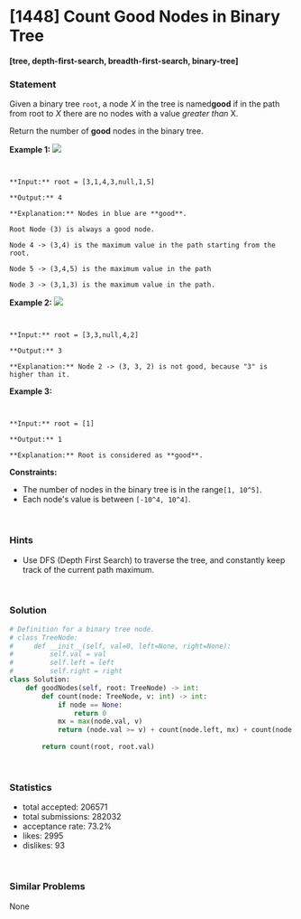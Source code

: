 # [1448] Count Good Nodes in Binary Tree

**[tree, depth-first-search, breadth-first-search, binary-tree]**

### Statement

Given a binary tree `root`, a node *X* in the tree is named**good** if in the path from root to *X* there are no nodes with a value *greater than* X.



Return the number of **good** nodes in the binary tree.





**Example 1:**
**![](https://assets.leetcode.com/uploads/2020/04/02/test_sample_1.png)**

```


**Input:** root = [3,1,4,3,null,1,5]

**Output:** 4

**Explanation:** Nodes in blue are **good**.

Root Node (3) is always a good node.

Node 4 -> (3,4) is the maximum value in the path starting from the root.

Node 5 -> (3,4,5) is the maximum value in the path

Node 3 -> (3,1,3) is the maximum value in the path.
```

**Example 2:**
**![](https://assets.leetcode.com/uploads/2020/04/02/test_sample_2.png)**

```


**Input:** root = [3,3,null,4,2]

**Output:** 3

**Explanation:** Node 2 -> (3, 3, 2) is not good, because "3" is higher than it.
```

**Example 3:**

```


**Input:** root = [1]

**Output:** 1

**Explanation:** Root is considered as **good**.
```

**Constraints:**
* The number of nodes in the binary tree is in the range`[1, 10^5]`.
* Each node's value is between `[-10^4, 10^4]`.


<br>

### Hints

- Use DFS (Depth First Search) to traverse the tree, and constantly keep track of the current path maximum.

<br>

### Solution

```py
# Definition for a binary tree node.
# class TreeNode:
#     def __init__(self, val=0, left=None, right=None):
#         self.val = val
#         self.left = left
#         self.right = right
class Solution:
    def goodNodes(self, root: TreeNode) -> int:
        def count(node: TreeNode, v: int) -> int:
            if node == None:
                return 0
            mx = max(node.val, v)
            return (node.val >= v) + count(node.left, mx) + count(node.right, mx)
        
        return count(root, root.val)
```

<br>

### Statistics

- total accepted: 206571
- total submissions: 282032
- acceptance rate: 73.2%
- likes: 2995
- dislikes: 93

<br>

### Similar Problems

None
